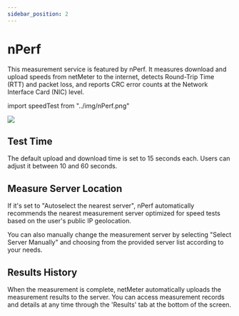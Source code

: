 ```yaml
---
sidebar_position: 2
---
```


# nPerf

This measurement service is featured by nPerf. It measures download and upload speeds from netMeter to the internet,
detects Round-Trip Time (RTT) and packet loss, and reports CRC error counts at the Network Interface Card (NIC) level.

import speedTest from "../img/nPerf.png"

<img src={speedTest} style={{width:380}} />

## Test Time

The default upload and download time is set to 15 seconds each. Users can adjust it between 10 and 60 seconds.

## Measure Server Location

If it's set to "Autoselect the nearest server", nPerf automatically recommends the nearest measurement server 
optimized for speed tests based on the user's public IP geolocation.


You can also manually change the measurement server by selecting "Select Server Manually" and 
choosing from the provided server list according to your needs.

## Results History

When the measurement is complete, netMeter automatically uploads the measurement results to the server. 
You can access measurement records and details at any time through the 'Results' tab at the bottom of the screen.